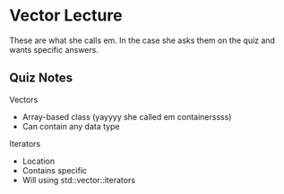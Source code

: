 # Vector Lecture


These are what she calls em. In the case she asks them on the quiz and wants specific answers.



## Quiz Notes

Vectors
- Array-based class (yayyyy she called em containerssss)
- Can contain any data type


Iterators
- Location
- Contains specific
- Will using std::vector::iterators
